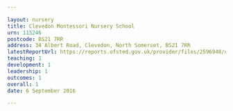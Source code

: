 ```yaml
---

layout: nursery
title: Clevedon Montessori Nursery School
urn: 115246
postcode: BS21 7RR
address: 34 Albert Road, Clevedon, North Somerset, BS21 7RR
latestReportUrl: https://reports.ofsted.gov.uk/provider/files/2596948/urn/115246.pdf
teaching: 1
development: 1
leadership: 1
outcomes: 1
overall: 1
date: 6 September 2016

---
```

